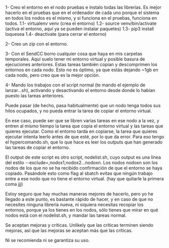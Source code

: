 1- Creo el entorno en el nodo pruebas e instalo todas las librerías. Es mejor hacerlo en el pruebas que en el ordenador de cada uno porque el sistema en todos los nodos es el mismo, y si funciona en el pruebas, funciona en todos.
1.1- virtualenv venv (crea el entorno)
1.2- source venv/bin/activate (activa el entorno, aquí ya se pueden instalar paquetes)
1.3- pip3 install loquesea
1.4- deactivate (para cerrar el entorno)

2- Creo un zip con el entorno.

3- Con el SendCC borro cualquier cosa que haya en mis carpetas temporales. Aquí suelo tener mi entorno virtual y posible basura de ejecuciones anteriores. Estas tareas también copian y descomprimen los entornos en cada nodo. Esto no es óptimo, ya que estás dejando ~1gb en cada nodo, pero creo que es la mejor opción.

4- Mando los trabajos con el script normal (te mando el ejemplo de lanzar...sh), activando y desactivando el entorno desde donde lo habían puesto las tareas anteriores.

Puede pasar (de hecho, pasa habitualmente) que un nodo tenga todos sus hilos ocupados, y no pueda entrar la tarea de copiar el entorno virtual.  

En ese caso, puede ser que se libren varias tareas en ese nodo a la vez, y entren al mismo tiempo la tarea que copia el entorno virtual y las tareas que quieres ejecutar. Como el entorno tarda en copiarse, la tarea que quieres ejecutar intenta leerlo antes de que esté, por lo que da error. Para eso tengo el hypercomando.sh, que lo que hace es leer los outputs que han generado las tareas de copiar el entorno.

El output de este script es otro script, nodelist.sh, cuyo output es una línea del estilo --exclude=,nodox1,nodox2...nodoxn. Los nodos nodoxn son los nodos de los que no se ha recibido confirmación de que el entorno se haya copiado. Pasándole esto como flag al sbatch evitas que ningún trabajo entre a ese nodo que no tiene el entorno virtual. (hay que quitarle la primera coma jjj)

Estoy seguro que hay muchas maneras mejores de hacerlo, pero yo he llegado a este punto, es bastante rápido de hacer, y en caso de que no necesites ninguna librería nueva, ni siquiera necesitas recopiar los entornos, porque ya los tienes en los nodos, sólo tienes que mirar en qué nodos está con el nodelist.sh, y mandar las tareas normal.

Se aceptan mejoras y críticas. Unlikely que las críticas terminen siendo mejoras, así que las mejoras se aceptan más que las críticas.

Ni se recomienda ni se garantiza su uso.
